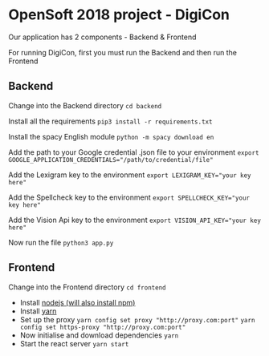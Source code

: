 # OpenSoft 2018 project - DigiCon

Our application has 2 components - Backend & Frontend

For running DigiCon, first you must run the Backend and then run the Frontend

## Backend

Change into the Backend directory  `cd backend`

Install all the requirements `pip3 install -r requirements.txt`

Install the spacy English module `python -m spacy download en`

Add the path to your Google credential .json file to your environment `export  GOOGLE_APPLICATION_CREDENTIALS="/path/to/credential/file"`

Add the Lexigram key to the environment `export LEXIGRAM_KEY="your key here"` 

Add the Spellcheck key to the environment `export SPELLCHECK_KEY="your key here"`

Add the Vision Api key to the environment `export VISION_API_KEY="your key here"`

Now run the file `python3 app.py`

## Frontend

Change into the Frontend directory `cd frontend`

- Install [nodejs (will also install npm)](https://nodejs.org/en/download/package-manager/)
- Install [yarn](https://yarnpkg.com/lang/en/docs/install/)
- Set up the proxy `yarn config set proxy "http://proxy.com:port"`  `yarn config set https-proxy "http://proxy.com:port"`
- Now initialise and download dependencies `yarn`
- Start the react server `yarn start`



